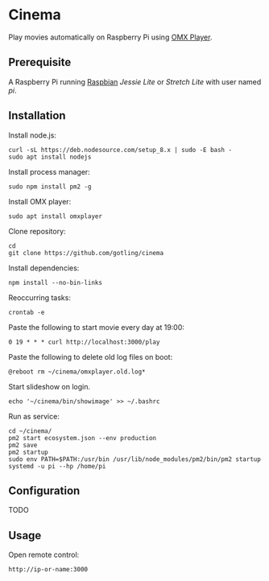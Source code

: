 # Cinema
Play movies automatically on Raspberry Pi using [OMX Player](http://elinux.org/Omxplayer).

## Prerequisite

A Raspberry Pi running [Raspbian](https://www.raspberrypi.org/downloads/raspbian/) *Jessie Lite* or *Stretch Lite* with user named *pi*.

## Installation

Install node.js:

    curl -sL https://deb.nodesource.com/setup_8.x | sudo -E bash -
    sudo apt install nodejs

Install process manager:

    sudo npm install pm2 -g

Install OMX player:

    sudo apt install omxplayer

Clone repository:

    cd
    git clone https://github.com/gotling/cinema

Install dependencies:

    npm install --no-bin-links

Reoccurring tasks:

    crontab -e

Paste the following to start movie every day at 19:00:

    0 19 * * * curl http://localhost:3000/play

Paste the following to delete old log files on boot:

    @reboot rm ~/cinema/omxplayer.old.log*

Start slideshow on login.

    echo '~/cinema/bin/showimage' >> ~/.bashrc

Run as service:

    cd ~/cinema/
    pm2 start ecosystem.json --env production
    pm2 save
    pm2 startup
    sudo env PATH=$PATH:/usr/bin /usr/lib/node_modules/pm2/bin/pm2 startup systemd -u pi --hp /home/pi

## Configuration

TODO

## Usage

Open remote control:

    http://ip-or-name:3000
